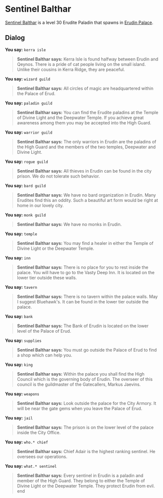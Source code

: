# Sentinel Balthar



[Sentinel Balthar](/npc/23025) is a level 30 Erudite Paladin that spawns in [Erudin Palace](/zone/23).



## Dialog

**You say:** `kerra isle`



>**Sentinel Balthar says:** Kerra Isle is found halfway between Erudin and Qeynos. There is a pride of cat people living on the small island. Unlike their cousins in Kerra Ridge, they are peaceful.

**You say:** `wizard guild`



>**Sentinel Balthar says:** All circles of magic are headquartered within the Palace of Erud.

**You say:** `paladin guild`



>**Sentinel Balthar says:** You can find the Erudite paladins at the Temple of Divine Light and the Deepwater Temple. If you achieve great awareness among them you may be accepted into the High Guard.

**You say:** `warrior guild`



>**Sentinel Balthar says:** The only warriors in Erudin are the paladins of the High Guard and the members of the two temples, Deepwater and Divine Light.

**You say:** `rogue guild`



>**Sentinel Balthar says:** All thieves in Erudin can be found in the city prison. We do not tolerate such behavior.

**You say:** `bard guild`



>**Sentinel Balthar says:** We have no bard organization in Erudin. Many Erudites find this an oddity. Such a beautiful art form would be right at home in our lovely city.

**You say:** `monk guild`



>**Sentinel Balthar says:** We have no monks in Erudin.

**You say:** `temple`



>**Sentinel Balthar says:** You may find a healer in either the Temple of Divine Light or the Deepwater Temple.

**You say:** `inn`



>**Sentinel Balthar says:** There is no place for you to rest inside the palace. You will have to go to the Vasty Deep Inn. It is located on the lower tier outside these walls.

**You say:** `tavern`



>**Sentinel Balthar says:** There is no tavern within the palace walls. May I suggest Bluehawk's. It can be found in the lower tier outside the palace.

**You say:** `bank`



>**Sentinel Balthar says:** The Bank of Erudin is located on the lower level of the Palace of Erud.

**You say:** `supplies`



>**Sentinel Balthar says:** You must go outside the Palace of Erud to find a shop which can help you.

**You say:** `king`



>**Sentinel Balthar says:** Within the palace you shall find the High Council which is the governing body of Erudin. The overseer of this council is the guildmaster of the Gatecallers, Markus Jaevins.

**You say:** `weapons`



>**Sentinel Balthar says:** Look outside the palace for the City Armory. It will be near the gate gems when you leave the Palace of Erud.

**You say:** `jail`



>**Sentinel Balthar says:** The prison is on the lower level of the palace inside the City Office.

**You say:** `who.* chief`



>**Sentinel Balthar says:** Chief Adair is the highest ranking sentinel. He oversees our operations.

**You say:** `what.* sentinel`



>**Sentinel Balthar says:** Every sentinel in Erudin is a paladin and member of the High Guard. They belong to either the Temple of Divine Light or the Deepwater Temple. They protect Erudin from evil.
end

